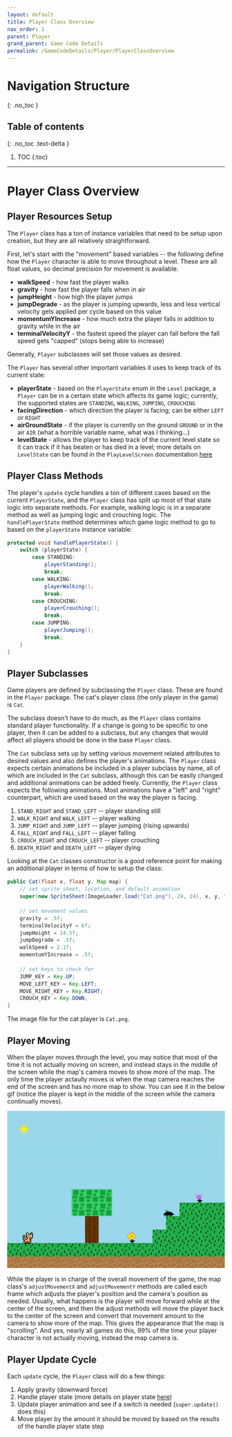 ```yaml
---
layout: default
title: Player Class Overview
nav_order: 1
parent: Player
grand_parent: Game Code Details
permalink: /GameCodeDetails/Player/PlayerClassOverview
---
```


# Navigation Structure
{: .no_toc }

## Table of contents
{: .no_toc .text-delta }

1. TOC
{:toc}

---

# Player Class Overview

## Player Resources Setup

The `Player` class has a ton of instance variables that need to be setup upon creation, but they are all relatively straightforward.

First, let's start with the "movement" based variables -- the following define how the `Player` character is able to move throughout a level.
These are all float values, so decimal precision for movement is available.

- **walkSpeed** - how fast the player walks
- **gravity** - how fast the player falls when in air
- **jumpHeight** - how high the player jumps
- **jumpDegrade** - as the player is jumping upwards, less and less vertical velocity gets applied per cycle based on this value
- **momentumYIncrease** - how much extra the player falls in addition to gravity while in the air
- **terminalVelocityY** - the fastest speed the player can fall before the fall speed gets "capped" (stops being able to increase)

Generally, `Player` subclasses will set those values as desired.

The `Player` has several other important variables it uses to keep track of its current state:
- **playerState** - based on the `PlayerState` enum in the `Level` package, a `Player` can be in a certain state which affects its game logic; currently, the supported states are `STANDING`, `WALKING`, `JUMPING`, `CROUCHING`
- **facingDirection** - which direction the player is facing; can be either `LEFT` or `RIGHT`
- **airGroundState** - if the player is currently on the ground `GROUND` or in the air `AIR` (what a horrible variable name, what was I thinking...)
- **levelState** - allows the player to keep track of the current level state so it can track if it has beaten or has died in a level; more details on `LevelState` can be found in the `PlayLevelScreen` documentation [here](../ScreensSubSections/play-level-screen.md)

## Player Class Methods

The player's `update` cycle handles a ton of different cases based on the current `PlayerState`, and the `Player` class has split up
most of that state logic into separate methods. For example, walking logic is in a separate method as well as jumping logic and crouching logic. The
`handlePlayerState` method determines which game logic method to go to based on the `playerState` instance variable:

```java
protected void handlePlayerState() {
    switch (playerState) {
        case STANDING:
            playerStanding();
            break;
        case WALKING:
            playerWalking();
            break;
        case CROUCHING:
            playerCrouching();
            break;
        case JUMPING:
            playerJumping();
            break;
    }
}
```

## Player Subclasses

Game players are defined by subclassing the `Player` class. These are found in the `Player` package.
The cat's player class (the only player in the game) is `Cat`. 

The subclass doesn't have to do much, as the `Player` class contains standard player functionality. If a change is going to be
specific to one player, then it can be added to a subclass, but any changes that would affect all players should be done in the 
base `Player` class.

The `Cat` subclass sets up by setting various movement related attributes to desired values and also defines the player's animations.
The `Player` class expects certain animations be included in a player subclass by name, all of which are included in the `Cat` subclass,
although this can be easily changed and additional animations can be added freely. Currently, the `Player` class expects the following animations. Most
animations have a "left" and "right" counterpart, which are used based on the way the player is facing.


1. `STAND_RIGHT` and `STAND_LEFT` -- player standing still
1. `WALK_RIGHT` and `WALK_LEFT` -- player walking
1. `JUMP_RIGHT` and `JUMP_LEFT` -- player jumping (rising upwards)
1. `FALL_RIGHT` and `FALL_LEFT` -- player falling
1. `CROUCH_RIGHT` and `CROUCH_LEFT` -- player crouching
1. `DEATH_RIGHT` and `DEATH_LEFT` -- player dying

Looking at the `Cat` classes constructor is a good reference point for making an additional player in terms of how to setup the class:

```java
public Cat(float x, float y, Map map) {
    // set sprite sheet, location, and default animation
    super(new SpriteSheet(ImageLoader.load("Cat.png"), 24, 24), x, y, "STAND_RIGHT");

    // set movement values
    gravity = .5f;
    terminalVelocityY = 6f;
    jumpHeight = 14.5f;
    jumpDegrade = .5f;
    walkSpeed = 2.1f;
    momentumYIncrease = .5f;

    // set keys to check for
    JUMP_KEY = Key.UP;
    MOVE_LEFT_KEY = Key.LEFT;
    MOVE_RIGHT_KEY = Key.RIGHT;
    CROUCH_KEY = Key.DOWN;
}
```

The image file for the cat player is `Cat.png`.

## Player Moving

When the player moves through the level, you may notice that most of the time it is not actually moving on screen, and instead
stays in the middle of the screen while the map's camera moves to show more of the map. The only time the player actaully moves is when
the map camera reaches the end of the screen and has no more map to show. You can see it in the below gif (notice the player is kept in the middle
of the screen while the camera continually moves).

![game-screen-1.gif](../../../assets/images/playing-level.gif)

While the player is in charge of the overall movement of the game, the map class's `adjustMovementX` and `adjustMovementY` methods are called
each frame which adjusts the player's position and the camera's position as needed. Usually, what happens is the player will move forward
while at the center of the screen, and then the adjust methods will move the player back to the center of the screen and convert
that movement amount to the camera to show more of the map. This gives the appearance that the map is "scrolling". And yes, nearly all games do this,
99% of the time your player character is not actually moving, instead the map camera is.

## Player Update Cycle

Each `update` cycle, the `Player` class will do a few things:
1. Apply gravity (downward force)
1. Handle player state (more details on player state [here](./player-states.md))
1. Update player animation and see if a switch is needed (`super.update()` does this)
1. Move player by the amount it should be moved by based on the results of the handle player state step